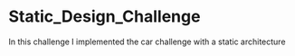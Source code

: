# Static_Design_Challenge
 In this challenge I implemented the car challenge with a static architecture 
